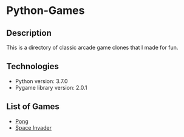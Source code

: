 # Python-Games

## Description
This is a directory of classic arcade game clones that I made for fun. 

## Technologies
* Python version: 3.7.0
* Pygame library version: 2.0.1

## List of Games
* [Pong](https://github.com/jfawcet5/Python-Games)
* [Space Invader](https://github.com/jfawcet5/Python-Games)
